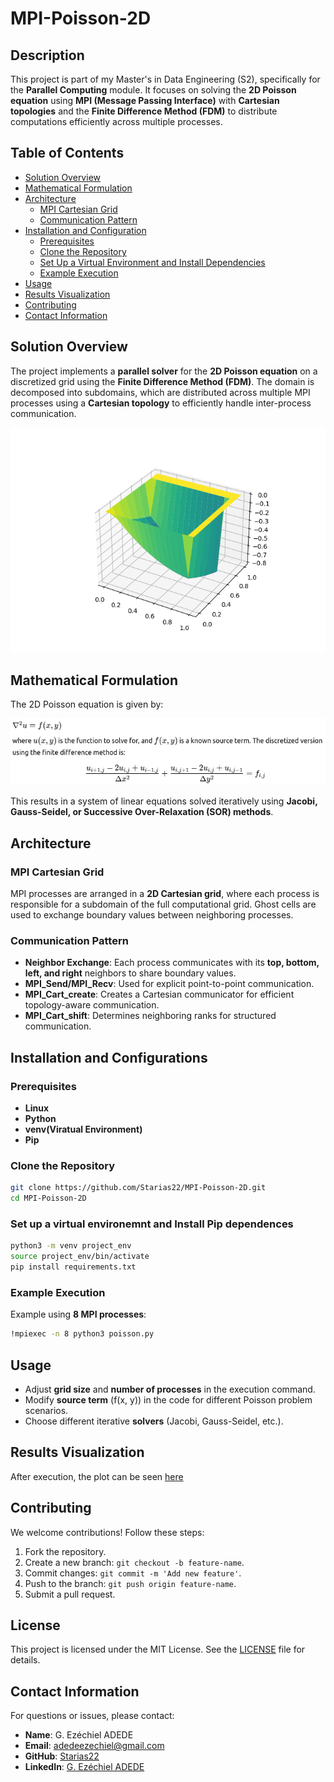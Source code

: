 # MPI-Poisson-2D

## Description

This project is part of my Master's in Data Engineering (S2), specifically for the **Parallel Computing** module. It focuses on solving the **2D Poisson equation** using **MPI (Message Passing Interface)** with **Cartesian topologies** and the **Finite Difference Method (FDM)** to distribute computations efficiently across multiple processes.

## Table of Contents

- [Solution Overview](#solution-overview)
- [Mathematical Formulation](#mathematical-formulation)
- [Architecture](#architecture)  
  - [MPI Cartesian Grid](#mpi-cartesian-grid)  
  - [Communication Pattern](#communication-pattern)  
- [Installation and Configuration](#installation-and-configuration)  
  - [Prerequisites](#prerequisites)  
  - [Clone the Repository](#clone-the-repository)  
  - [Set Up a Virtual Environment and Install Dependencies](#set-up-a-virtual-environment-and-install-dependencies)  
  - [Example Execution](#example-execution)  
- [Usage](#usage)  
- [Results Visualization](#results-visualization)  
- [Contributing](#contributing)  
- [Contact Information](#contact-information)  


## Solution Overview

The project implements a **parallel solver** for the **2D Poisson equation** on a discretized grid using the **Finite Difference Method (FDM)**. The domain is decomposed into subdomains, which are distributed across multiple MPI processes using a **Cartesian topology** to efficiently handle inter-process communication.

![MPI Cartesian Grid](./solution_plot.png)


## Mathematical Formulation

The 2D Poisson equation is given by:

![alt text](formula.png)


This results in a system of linear equations solved iteratively using **Jacobi, Gauss-Seidel, or Successive Over-Relaxation (SOR) methods**.

## Architecture

### MPI Cartesian Grid

MPI processes are arranged in a **2D Cartesian grid**, where each process is responsible for a subdomain of the full computational grid. Ghost cells are used to exchange boundary values between neighboring processes.

### Communication Pattern

- **Neighbor Exchange**: Each process communicates with its **top, bottom, left, and right** neighbors to share boundary values.
- **MPI\_Send/MPI\_Recv**: Used for explicit point-to-point communication.
- **MPI\_Cart\_create**: Creates a Cartesian communicator for efficient topology-aware communication.
- **MPI\_Cart\_shift**: Determines neighboring ranks for structured communication.

## Installation and Configurations

### Prerequisites

- **Linux**
- **Python**
- **venv(Viratual Environment)**
- **Pip**

### Clone the Repository

```sh
git clone https://github.com/Starias22/MPI-Poisson-2D.git
cd MPI-Poisson-2D
```

### Set up a virtual environemnt and Install Pip dependences

```sh
python3 -m venv project_env
source project_env/bin/activate
pip install requirements.txt
```

### Example Execution

Example using **8 MPI processes**:

```sh
!mpiexec -n 8 python3 poisson.py 
```

## Usage

- Adjust **grid size** and **number of processes** in the execution command.
- Modify **source term** \(f(x, y)\) in the code for different Poisson problem scenarios.
- Choose different iterative **solvers** (Jacobi, Gauss-Seidel, etc.).

## Results Visualization

After execution, the plot can be seen  [here](./solution_plot.png)

## Contributing

We welcome contributions! Follow these steps:

1. Fork the repository.
2. Create a new branch: `git checkout -b feature-name`.
3. Commit changes: `git commit -m 'Add new feature'`.
4. Push to the branch: `git push origin feature-name`.
5. Submit a pull request.

## License

This project is licensed under the MIT License. See the [LICENSE](LICENSE) file for details.

## Contact Information

For questions or issues, please contact:

- **Name**: G. Ezéchiel ADEDE
- **Email**: [adedeezechiel@gmail.com](mailto\:adedeezechiel@gmail.com)
- **GitHub**: [Starias22](https://github.com/Starias22)
- **LinkedIn**: [G. Ezéchiel ADEDE](https://www.linkedin.com/in/Starias22)

